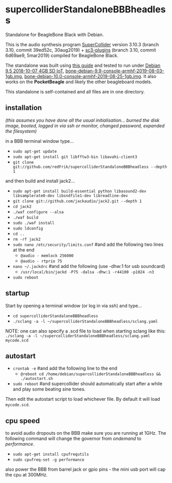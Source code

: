 # supercolliderStandaloneBBBheadless
Standalone for BeagleBone Black with Debian.

This is the audio synthesis program [SuperCollider](https://github.com/supercollider/supercollider) version 3.10.3 (branch 3.10, commit 39ed52c, 30aug2019) + [sc3-plugins](https://github.com/supercollider/sc3-plugins) (branch 3.10, commit 6d69ae9, 5mar2019) compiled for BeagleBone Black.

The standalone was built using [this guide](https://supercollider.github.io/development/building-beagleboneblack) and tested to run under [Debian 9.5 2018-10-07 4GB SD IoT](http://beagleboard.org/latest-images), [bone-debian-9.9-console-armhf-2019-08-03-1gb.img](https://elinux.org/Beagleboard:BeagleBoneBlack_Debian#Debian_Stretch_Console_Snapshot), [bone-debian-10.0-console-armhf-2019-08-25-1gb.img](https://elinux.org/Beagleboard:BeagleBoneBlack_Debian#Debian_Buster_Console_Snapshot). It also works on the **PocketBeagle** and likely the other beagleboard models.

This standalone is self-contained and all files are in one directory.

installation
--

_(this assumes you have done all the usual initialisation... burned the disk image, booted, logged in via ssh or monitor, changed password, expanded the filesystem)_

in a BBB terminal window type...

* `sudo apt-get update`
* `sudo apt-get install git libfftw3-bin libavahi-client3`
* `git clone git://github.com/redFrik/supercolliderStandaloneBBBheadless --depth 1`

and then build and install jack2...

* `sudo apt-get install build-essential python libasound2-dev libsamplerate0-dev libsndfile1-dev libreadline-dev`
* `git clone git://github.com/jackaudio/jack2.git --depth 1`
* `cd jack2`
* `./waf configure --alsa`
* `./waf build`
* `sudo ./waf install`
* `sudo ldconfig`
* `cd ..`
* `rm -rf jack2`
* `sudo nano /etc/security/limits.conf` #and add the following two lines at the end
  * `@audio - memlock 256000`
  * `@audio - rtprio 75`
* `nano ~/.jackdrc` #and add the following (use -dhw:1 for usb soundcard)
  * `/usr/local/bin/jackd -P75 -dalsa -dhw:1 -r44100 -p1024 -n3`
* `sudo reboot`

startup
--

Start by opening a terminal window (or log in via ssh) and type...

* `cd supercolliderStandaloneBBBheadless`
* `./sclang -a -l ~/supercolliderStandaloneBBBheadless/sclang.yaml`

NOTE: one can also specify a .scd file to load when starting sclang like this: `./sclang -a -l ~/supercolliderStandaloneBBBheadless/sclang.yaml mycode.scd`

autostart
--

* `crontab -e` #and add the following line to the end
  * `@reboot cd /home/debian/supercolliderStandaloneBBBheadless && ./autostart.sh`
* `sudo reboot` #and supercollider should automatically start after a while and play some beating sine tones.

Then edit the autostart script to load whichever file. By default it will load `mycode.scd`.

cpu speed
--

to avoid audio dropouts on the BBB make sure you are running at 1GHz. The following command will change the governor from *ondemand* to *performance*.

* `sudo apt-get install cpufrequtils`
* `sudo cpufreq-set -g performance`

also power the BBB from barrel jack or gpio pins - the mini usb port will cap the cpu at 300MHz.
